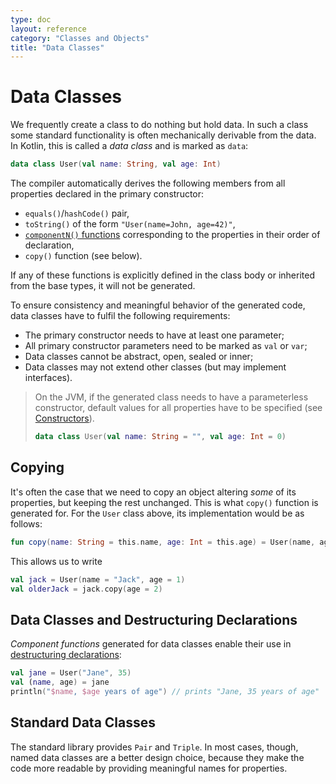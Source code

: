 ```yaml
---
type: doc
layout: reference
category: "Classes and Objects"
title: "Data Classes"
---
```


# Data Classes

We frequently create a class to do nothing but hold data. In such a class some standard functionality is often mechanically
derivable from the data. In Kotlin, this is called a _data class_ and is marked as `data`:
 
``` kotlin
data class User(val name: String, val age: Int)
```

The compiler automatically derives the following members from all properties declared in the primary constructor:
  
  * `equals()`/`hashCode()` pair, 
  * `toString()` of the form `"User(name=John, age=42)"`,
  * [`componentN()` functions](multi-declarations.html) corresponding to the properties in their order of declaration,
  * `copy()` function (see below).
  
If any of these functions is explicitly defined in the class body or inherited from the base types, it will not be generated.

To ensure consistency and meaningful behavior of the generated code, data classes have to fulfil the following requirements:

  * The primary constructor needs to have at least one parameter;
  * All primary constructor parameters need to be marked as `val` or `var`;
  * Data classes cannot be abstract, open, sealed or inner;
  * Data classes may not extend other classes (but may implement interfaces).
  
> On the JVM, if the generated class needs to have a parameterless constructor, default values for all properties have to be specified
> (see [Constructors](classes.html#constructors)).
>
> ``` kotlin
> data class User(val name: String = "", val age: Int = 0)
> ```

## Copying
  
It's often the case that we need to copy an object altering _some_ of its properties, but keeping the rest unchanged. 
This is what `copy()` function is generated for. For the `User` class above, its implementation would be as follows:
     
``` kotlin
fun copy(name: String = this.name, age: Int = this.age) = User(name, age)     
```     

This allows us to write

``` kotlin
val jack = User(name = "Jack", age = 1)
val olderJack = jack.copy(age = 2)
```

## Data Classes and Destructuring Declarations

_Component functions_ generated for data classes enable their use in [destructuring declarations](multi-declarations.html):

``` kotlin
val jane = User("Jane", 35) 
val (name, age) = jane
println("$name, $age years of age") // prints "Jane, 35 years of age"
```

## Standard Data Classes

The standard library provides `Pair` and `Triple`. In most cases, though, named data classes are a better design choice, 
because they make the code more readable by providing meaningful names for properties.
